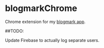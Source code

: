 blogmarkChrome
==============

Chrome extension for my [blogmark app](http://github.com/leaena/blogmark).

##TODO:

Update Firebase to actually log separate users.
